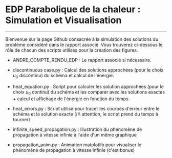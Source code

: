 # EDP Parabolique de la chaleur : Simulation et Visualisation

---

Bienvenue sur la page Github consacrée à la simulation des solutions du problème considéré dans le rapport associé. Vous trouverez ci-dessous le rôle de chacun des scripts utilisés pour la création des figures.

- ANDRE_COMPTE_RENDU_EDP : Le rapport associé si nécessaire.

- discontinuous case.py : Calcul des solutions approchées (pour le choix $u_0$ discontinu) du schéma et calcul de l'énergie.

- heat_equation.py : Script pour calculer les solution approchées (pour le choix $u_0$ continu) du schéma et les comparer avec les solutions exactes + calcul et affichage de l'énergie en fonction du temps 

- heat_errors.py : Script utilisé pour tracer les courbes d'erreur entre le schéma et la solution exacte (/!\ attention, le script prend du temps à tourner)

- infinite_speed_propagation.py : Illustration du phénomène de propagation à vitesse infinie à l'aide d'un même graphique

- propagation_anim.py : Animation matplotlib pour visualiser le phénomène de propagation à vitesse infinie (c'est bonus)
